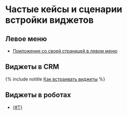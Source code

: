 # Частые кейсы и сценарии встройки виджетов

## Левое меню

- [Приложение со своей страницей в левом меню](https://dev.1c-bitrix.ru/learning/course/index.php?COURSE_ID=266&LESSON_ID=25538&LESSON_PATH=25398.25506.25530.25538)

## Виджеты в CRM

{% include notitle [Как встраивать виджеты](./../../_includes/widget_crm.md) %}

## Виджеты в роботах

- [{#T}](../../tutorials/bizproc/setting-robot.md)
